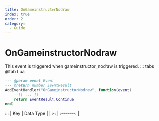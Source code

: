 ```yaml
---
title: OnGameinstructorNodraw
index: true
order: 2
category:
  - Guide
---
```


# OnGameinstructorNodraw
This event is triggered when gameinstructor_nodraw is triggered.
::: tabs
@tab Lua
```lua
--- @param event Event
--- @return number EventResult
AddEventHandler("OnGameinstructorNodraw", function(event)
    --[[ ... ]]
    return EventResult.Continue
end)
```

:::
| Key | Data Type |
| :-: | :-------: |